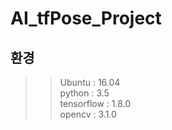 # AI_tfPose_Project

## 환경 
>> Ubuntu : 16.04<br/>
python : 3.5 <br/>
tensorflow : 1.8.0<br/>
opencv : 3.1.0<br/>

